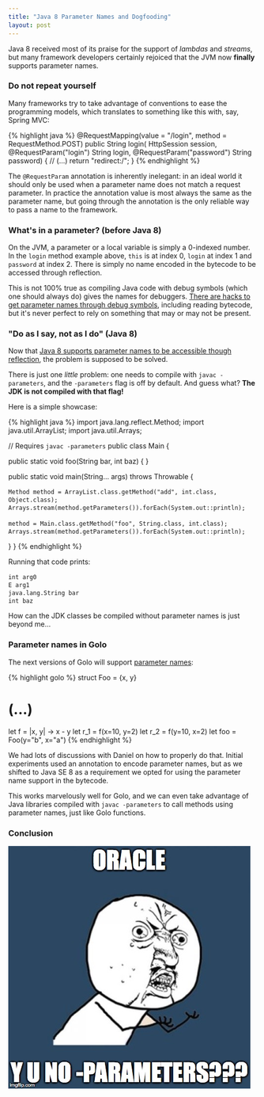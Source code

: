 ```yaml
---
title: "Java 8 Parameter Names and Dogfooding"
layout: post
---
```


Java 8 received most of its praise for the support of _lambdas_ and _streams_, but many framework
developers certainly rejoiced that the JVM now **finally** supports parameter names.

### Do not repeat yourself

Many frameworks try to take advantage of conventions to ease the programming models,
which translates to something like this with, say, Spring MVC:

{% highlight java %}
@RequestMapping(value = "/login", method = RequestMethod.POST)
public String login(
    HttpSession session,
    @RequestParam("login") String login,
    @RequestParam("password") String password) {
  // (...)
  return "redirect:/";
}
{% endhighlight %}

The `@RequestParam` annotation is inherently inelegant: in an ideal world it should only be used
when a parameter name does not match a request parameter. In practice the annotation value is most
always the same as the parameter name, but going through the annotation is the only reliable way to
pass a name to the framework.

### What's in a parameter? (before Java 8)

On the JVM, a parameter or a local variable is simply a 0-indexed number. In the `login` method
example above, `this` is at index 0, `login` at index 1 and `password` at index 2. There is simply
no name encoded in the bytecode to be accessed through reflection.

This is not 100% true as compiling Java code with debug symbols (which one should always do) gives
the names for debuggers.
[There are hacks to get parameter names through debug symbols](https://github.com/paul-hammant/paranamer), including reading bytecode, but it's never perfect to rely on something that may or may not be present.

### "Do as I say, not as I do" (Java 8)

Now that [Java 8 supports parameter names to be accessible though reflection](https://docs.oracle.com/javase/tutorial/reflect/member/methodparameterreflection.html), the problem is supposed to be solved.

There is just one _little_ problem: one needs to compile with `javac -parameters`, and the `-parameters` flag is off by default. And guess what? **The JDK is not compiled with that flag!**

Here is a simple showcase:

{% highlight java %}
import java.lang.reflect.Method;
import java.util.ArrayList;
import java.util.Arrays;

// Requires `javac -parameters`
public class Main {

  public static void foo(String bar, int baz) { }

  public static void main(String... args) throws Throwable {

    Method method = ArrayList.class.getMethod("add", int.class, Object.class);
    Arrays.stream(method.getParameters()).forEach(System.out::println);

    method = Main.class.getMethod("foo", String.class, int.class);
    Arrays.stream(method.getParameters()).forEach(System.out::println);
  }
}
{% endhighlight %}

Running that code prints:

    int arg0
    E arg1
    java.lang.String bar
    int baz

How can the JDK classes be compiled without parameter names is just beyond me...

### Parameter names in Golo

The next versions of Golo will support [parameter names](https://github.com/golo-lang/golo-lang/pull/250):

{% highlight golo %}
struct Foo = {x, y}

# (...)

let f = |x, y| -> x - y
let r_1 = f(x=10, y=2)
let r_2 = f(y=10, x=2)
let foo = Foo(y="b", x="a")
{% endhighlight %}

We had lots of discussions with Daniel on how to properly do that. Initial experiments used an
annotation to encode parameter names, but as we shifted to Java SE 8 as a requirement we opted for
using the parameter name support in the bytecode.

This works marvelously well for Golo, and we can even take advantage of Java libraries compiled with
`javac -parameters` to call methods using parameter names, just like Golo functions.

### Conclusion

![Y U NO](/images/posts/2015/lvigg.jpg)
